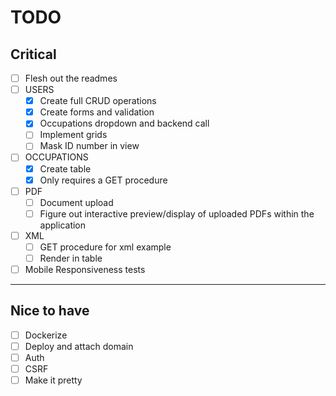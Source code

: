 # TODO

## Critical

- [ ] Flesh out the readmes
- [ ] USERS
  - [x] Create full CRUD operations
  - [x] Create forms and validation
  - [x] Occupations dropdown and backend call
  - [ ] Implement grids
  - [ ] Mask ID number in view
- [ ] OCCUPATIONS
  - [x] Create table
  - [x] Only requires a GET procedure
- [ ] PDF
  - [ ] Document upload
  - [ ] Figure out interactive preview/display of uploaded PDFs within the application
- [ ] XML
  - [ ] GET procedure for xml example
  - [ ] Render in table
- [ ] Mobile Responsiveness tests

---

## Nice to have

- [ ] Dockerize
- [ ] Deploy and attach domain
- [ ] Auth
- [ ] CSRF
- [ ] Make it pretty
